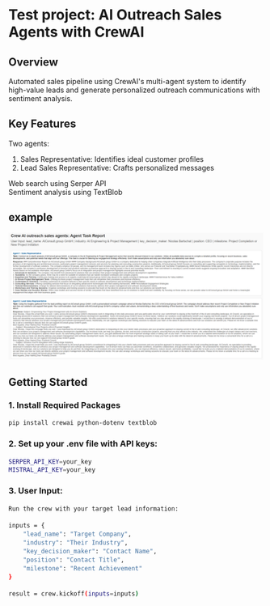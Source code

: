 # Test project: AI Outreach Sales Agents with CrewAI

## Overview
Automated sales pipeline using CrewAI's multi-agent system to identify high-value leads and generate personalized outreach communications with sentiment analysis.

## Key Features
  Two agents:
  1. Sales Representative: Identifies ideal customer profiles  
  2. Lead Sales Representative: Crafts personalized messages  
  
  Web search using Serper API \
  Sentiment analysis using TextBlob

## example
![Example](example.png)

## Getting Started

### 1. Install Required Packages

```bash
pip install crewai python-dotenv textblob
```

### 2. Set up your .env file with API keys:
```bash
SERPER_API_KEY=your_key
MISTRAL_API_KEY=your_key
```

### 3. User Input:
```bash
Run the crew with your target lead information:

inputs = {
    "lead_name": "Target Company",
    "industry": "Their Industry",
    "key_decision_maker": "Contact Name",
    "position": "Contact Title",
    "milestone": "Recent Achievement"
}

result = crew.kickoff(inputs=inputs)
```

